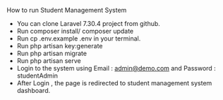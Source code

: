 
<!-- I used XAMPP Server to do this project -->


How to run Student Management System
- You can clone Laravel 7.30.4 project from github. 
- Run composer install/ composer update
- Run cp .env.example .env in your terminal.
- Run php artisan key:generate
- Run php artisan migrate
- Run php artisan serve 
- Login to the system using Email : admin@demo.com and Password : studentAdmin
- After Login , the page is redirected to student management system dashboard.